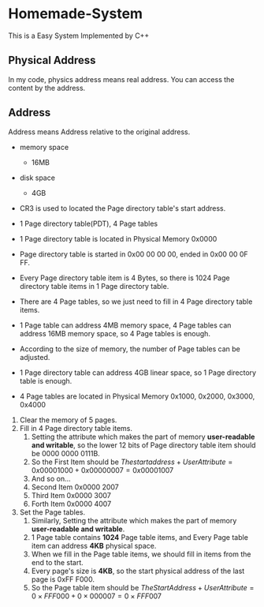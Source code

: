 # Homemade-System
This is a Easy System Implemented by C++

## Physical Address

In my code, physics address means real address. You can access the content by the address.

## Address

Address means Address relative to the original address.





* memory space
	* 16MB
* disk space
	* 4GB

* CR3 is used to located the Page directory table's start address.
* 1 Page directory table(PDT), 4 Page tables
* 1 Page directory table is located in Physical Memory 0x0000
* Page directory table is started in 0x00 00 00 00, ended in 0x00 00 0F FF.
* Every Page directory table item is 4 Bytes, so there is 1024 Page directory table items in 1 Page directory table.
* There are 4 Page tables, so we just need to fill in 4 Page directory table items.
* 1 Page table can address 4MB memory space, 4 Page tables can address 16MB memory space, so 4 Page tables is enough.
* According to the size of memory, the number of Page tables can be adjusted.
* 1 Page directory table can address 4GB linear space, so 1 Page directory table is enough.
* 4 Page tables are located in Physical Memory 0x1000, 0x2000, 0x3000, 0x4000

1. Clear the memory of 5 pages.
2. Fill in 4 Page directory table items.
	1. Setting the attribute which makes the part of memory **user-readable and writable**, so the lower 12 bits of
	   Page directory table item should be 0000 0000 0111B.
	2. So the First Item should be $The start address + User Attribute = 0x0000 1000 + 0x0000 0007 = 0x0000 1007$
	3. And so on...
	4. Second Item  0x0000 2007
	5. Third  Item  0x0000 3007
	6. Forth  Item  0x0000 4007
3. Set the Page tables.
	1. Similarly, Setting the attribute which makes the part of memory **user-readable and writable**.
	2. 1 Page table contains **1024** Page table items, and Every Page table item can address **4KB** physical space.
	3. When we fill in the Page table items, we should fill in items from the end to the start.
	4. Every page's size is **4KB**, so the start physical address of the last page is 0xFF F000.
	5. So the Page table item should be $The Start Address + User Attribute = 0{\times}FF F000 + 0{\times}00 0007 = 0{\times}FF F007$

